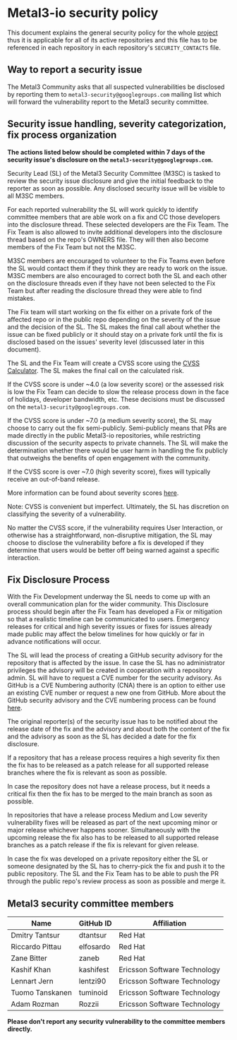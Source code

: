 # Metal3-io security policy

<!-- cSpell:ignore lentzi,kashifest,rozzii,dtantsur,tuminoid -->

This document explains the general security policy for the whole
[project](https://github.com/metal3-io) thus it is applicable for all of its
active repositories and this file has to be referenced in each repository in
each repository's `SECURITY_CONTACTS` file.

## Way to report a security issue

The Metal3 Community asks that all suspected vulnerabilities be disclosed by
reporting them to `metal3-security@googlegroups.com` mailing list which will
forward the vulnerability report to the Metal3 security committee.

## Security issue handling, severity categorization, fix process organization

**The actions listed below should be completed within 7 days of the
security issue's disclosure on the `metal3-security@googlegroups.com`.**

Security Lead (SL) of the Metal3 Security Committee (M3SC) is tasked to review
the security issue disclosure and give the initial feedback to the reporter as
soon as possible. Any disclosed security issue will be visible to all M3SC
members.

For each reported vulnerability the SL will work quickly to identify committee
members that are able work on a fix and CC those developers into the disclosure
thread. These selected developers are the Fix Team. The Fix Team is also
allowed to invite additional developers into the disclosure thread based on the
repo's OWNERS file. They will then also become members of the Fix Team but not
the M3SC.

M3SC members are encouraged to volunteer to the Fix Teams even before the SL
would contact them if they think they are ready to work on the issue. M3SC
members are also encouraged to correct both the SL and each other on the
disclosure threads even if they have not been selected to the Fix Team but after
reading the disclosure thread they were able to find mistakes.

The Fix team will start working on the fix either on a private fork of the
affected repo or in the public repo depending on the severity of the issue and
the decision of the SL. The SL makes the final call about whether the issue can
be fixed publicly or it should stay on a private fork until the fix is disclosed
based on the issues' severity level (discussed later in this document).

The SL and the Fix Team will create a CVSS score using the
[CVSS Calculator](https://www.first.org/cvss/calculator/3.0). The SL makes the
final call on the calculated risk.

If the CVSS score is under ~4.0 (a low severity score) or the assessed risk is
low the Fix Team can decide to slow the release process down in the face of
holidays, developer bandwidth, etc. These decisions must be discussed on the
`metal3-security@googlegroups.com`.

If the CVSS score is under ~7.0 (a medium severity score), the SL may choose to
carry out the fix semi-publicly. Semi-publicly means that PRs are made directly
in the public Metal3-io repositories, while restricting discussion of the
security aspects to private channels. The SL will make the determination whether
there would be user harm in handling the fix publicly that outweighs the
benefits of open engagement with the community.

If the CVSS score is over ~7.0 (high severity score), fixes will typically
receive an out-of-band release.

More information can be found about severity scores
[here](https://www.first.org/cvss/specification-document#i5).

Note: CVSS is convenient but imperfect. Ultimately, the SL has discretion
on classifying the severity of a vulnerability.

No matter the CVSS score, if the vulnerability requires User Interaction, or
otherwise has a straightforward, non-disruptive mitigation, the SL may choose to
disclose the vulnerability before a fix is developed if they determine that
users would be better off being warned against a specific interaction.

## Fix Disclosure Process

With the Fix Development underway the SL needs to come up with an overall
communication plan for the wider community. This Disclosure process should begin
after the Fix Team has developed a Fix or mitigation so that a realistic
timeline can be communicated to users. Emergency releases for critical and high
severity issues or fixes for issues already made public may affect the below
timelines for how quickly or far in advance notifications will occur.

The SL will lead the process of creating a GitHub security advisory for the
repository that is affected by the issue. In case the SL has no administrator
privileges the advisory will be created in cooperation with a repository admin.
SL will have to request a CVE number for the security advisory.
As GitHub is a CVE Numbering authority (CNA) there is an option to either use an
existing CVE number or request a new one from GitHub. More about the GitHub
security advisory and the CVE numbering process can be found
[here](https://docs.github.com/en/code-security/security-advisories/repository-security-advisories/about-repository-security-advisories).

The original reporter(s) of the security issue has to be notified about the
release date of the fix and the advisory and about both the content of the fix
and the advisory as soon as the SL has decided a date for the fix disclosure.

If a repository that has a release process requires a high severity fix then the
fix has to be released as a patch release for all supported release branches
where the fix is relevant as soon as possible.

In case the repository does not have a release process, but it needs a critical
fix then the fix has to be merged to the main branch as soon as possible.

In repositories that have a release process Medium and Low severity
vulnerability fixes will be released as part of the next upcoming minor or major
release whichever happens sooner. Simultaneously with the upcoming release the
fix also has to be released to all supported release branches as a patch release
if the fix is relevant for given release.

In case the fix was developed on a private repository either the SL or someone
designated by the SL has to cherry-pick the fix and push it to the public
repository. The SL and the Fix Team has to be able to push the PR through the
public repo's review process as soon as possible and merge it.

## Metal3 security committee members

| Name              | GitHub ID           | Affiliation                    |
|-------------------|---------------------|--------------------------------|
| Dmitry Tantsur    | dtantsur            | Red Hat                        |
| Riccardo Pittau   | elfosardo           | Red Hat                        |
| Zane Bitter       | zaneb               | Red Hat                        |
| Kashif Khan       | kashifest           | Ericsson Software Technology   |
| Lennart Jern      | lentzi90            | Ericsson Software Technology   |
| Tuomo Tanskanen   | tuminoid            | Ericsson Software Technology   |
| Adam Rozman       | Rozzii              | Ericsson Software Technology   |

**Please don't report any security vulnerability to the committee members directly.**
